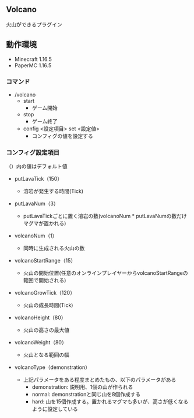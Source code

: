 ## Volcano

火山ができるプラグイン

## 動作環境

- Minecraft 1.16.5
- PaperMC 1.16.5

### コマンド

* /volcano
    * start
        * ゲーム開始
    * stop
        * ゲーム終了
    * config <設定項目> set <設定値>
        * コンフィグの値を設定する

### コンフィグ設定項目

（）内の値はデフォルト値

* putLavaTick（150）
    * 溶岩が発生する時間(Tick)
* putLavaNum（3）
    * putLavaTickごとに置く溶岩の数(volcanoNum * putLavaNumの数だけマグマが置かれる)
* volcanoNum（1）
    * 同時に生成される火山の数
* volcanoStartRange（15）
    * 火山の開始位置(任意のオンラインプレイヤーからvolcanoStartRangeの範囲で開始される)
* volcanoGrowTick（120）
    * 火山の成長時間(Tick)
* volcanoHeight（80）
    * 火山の高さの最大値
* volcanoWeight（80）
    * 火山となる範囲の幅

* volcanoType（demonstration）
    * 上記パラメータをある程度まとめたもの、以下のパラメータがある
        * demonstration: 説明用、1個の山が作られる
        * normal: demonstrationと同じ山を8個作成する
        * hard: 山を15個作成する。置かれるマグマも多いが、高さが低くなるように設定している




